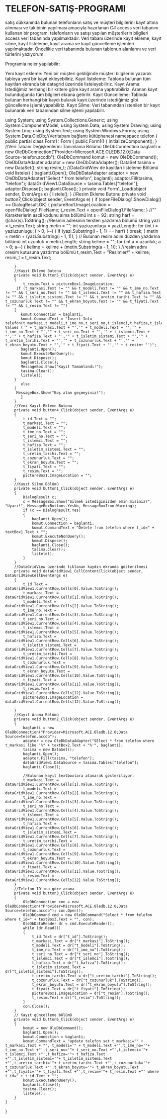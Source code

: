 # TELEFON-SATIŞ-PROGRAMI
satış dükkanında bulunan telefonların satış ve müşteri  bilgilerini kayıt altına alınması ve takibinin yapılması amacıyla hazırlanan C# access veri tabanını kullanan bir program.
telefonların ve satışı yapılan müşterilerin bilgileri access veri tabanında yapılmaktadır. Veri tabanı üzerinde kayıt ekleme, kayıt silme, kayıt listeleme, kayıt arama ve kayıt güncelleme işlemleri yapılmaktadır.
Öncelikle veri tabanında bulunan tablonun alanlarını ve veri türlerini yazıyorum.

Programla neler yapılabilir:

Yeni kayıt ekleme: Yeni bir müşteri geldiğinde müşteri bilgilerini yazarak tabloya yeni bir kayıt ekleyebiliriz.
Kayıt listeleme: Tabloda bulunan tüm kayıtları ekranda bir datagrid üzerinde listeleyebiliriz.
Kayıt Arama: İstediğimiz herhangi bir kritere göre kayıt arama yaptırabiliriz. Aranan kayıt bulunduğunda tüm bilgileri ekrana getirilir.
Kayıt Güncelleme: Tabloda bulunan herhangi bir kaydı bularak kayıt üzerinde istediğimiz gibi güncelleme işlemi yapabiliriz.
Kayıt Silme: Veri tabanından istenilen bir kayıt bulunarak veri tabanından silme işlemi yapılabilir.

using System;
using System.Collections.Generic;
using System.ComponentModel;
using System.Data;
using System.Drawing;
using System.Linq;
using System.Text;
using System.Windows.Forms;
using System.Data.OleDb;//Veritabanı bağlantı kütüphanesi
namespace telefon
{
    public partial class Form1 : Form
    {
        public Form1()
        {
            InitializeComponent();
        }
        //Veri Tabanı Değişkenlerini Tanımlama Bölümü
        OleDbConnection baglanti = new OleDbConnection("Provider=Microsoft.ACE.OLEDB.12.0;Data Source=telefon.accdb");
        OleDbCommand komut = new OleDbCommand();
        OleDbDataAdapter adaptor = new OleDbDataAdapter();
        DataSet tasima = new DataSet();
        string resim_t;
        //DataGridWiev de kayıtları listeleme Bölümü
        void listele()
        {
            baglanti.Open();
            OleDbDataAdapter adaptor = new OleDbDataAdapter("Select * from telefon", baglanti);
            adaptor.Fill(tasima, "telefon");
            dataGridView1.DataSource = tasima.Tables["telefon"];
            adaptor.Dispose();
            baglanti.Close();
        }
        private void Form1_Load(object sender, EventArgs e)
        {
            listele();
        }
        //Resim Ekleme Butonu
        private void button7_Click(object sender, EventArgs e)
        {
            if (openFileDialog1.ShowDialog() == DialogResult.OK) 
            {
                pictureBox1.ImageLocation = openFileDialog1.FileName;
                t_resim.Text = openFileDialog1.FileName;
            }
            //"\" Karakterlerin ascii kodunu alma bölümü
            int s = 92;
            string harf = ((char)s).ToString();
            //Resmin adresinin tersten yazdırma bölümü
            string yazi = t_resim.Text; string metin = "";
            int yaziuzunlugu = yazi.Length;
            for (int i = yaziuzunlugu; i > 0; i--)
            {
                if (yazi.Substring(i - 1, 1) == harf)
                {
                    break;
                }
                metin = metin + (yazi.Substring(i - 1, 1));
            }
            // Bulunan resim adını düzden yazdırma bölümü
            int uzunluk = metin.Length; string kelime = "";
            for (int a = uzunluk; a > 0; a--)
            {
                kelime = kelime + (metin.Substring(a - 1, 1));
            }
            //resim adını oresim kutusuna yazdırma bölümü
            t_resim.Text = "Resimler/" + kelime;
            resim_t = t_resim.Text;
            
        }
        //Kayıt Ekleme Butonu
        private void button5_Click(object sender, EventArgs e)
        {
            t_resim.Text = pictureBox1.ImageLocation;
         if (t_markasi.Text != "" && t_modeli.Text != "" && t_ime_no.Text != "" && t_seri_no.Text != "" && t_islemci.Text != "" && t_hafiza.Text != "" && t_isletim_sistemi.Text != "" && t_uretim_tarihi.Text != "" && t_cozunurluk.Text != "" && t_ekran_boyutu.Text != "" && t_fiyati.Text != "" && t_resim.Text != "")
        {
           komut.Connection = baglanti;
           komut.CommandText = "Insert Into telefon(t_markasi,t_modeli,t_ime_no,t_seri_no,t_islemci,t_hafiza,t_isletim_sistemi,t_uretim_tarihi,t_cozunurluk,t_ekran_boyutu,t_fiyati,t_resim) Values ('" + t_markasi.Text + "','" + t_modeli.Text + "','" + t_ime_no.Text + "','" + t_seri_no.Text + "','" + t_islemci.Text + "','" + t_hafiza.Text + "','" + t_isletim_sistemi.Text + "','" + t_uretim_tarihi.Text + "','" + t_cozunurluk.Text + "','" + t_ekran_boyutu.Text + "','" + t_fiyati.Text + "','" + t_resim+ "')";
           baglanti.Open();
           komut.ExecuteNonQuery();
           komut.Dispose();
           baglanti.Close();
           MessageBox.Show("Kayıt Tamamlandı!");
           tasima.Clear();
           listele();
        }
           else
        {
         MessageBox.Show("Boş alan geçmeyiniz!");
           }
        }
        //Yeni Kayıt Ekleme Butonu
        private void button4_Click(object sender, EventArgs e)
        {
            t_id.Text = "";
            t_markasi.Text = "";
            t_modeli.Text = "";
            t_ime_no.Text = "";
            t_seri_no.Text = "";
            t_islemci.Text = "";
            t_hafiza.Text = "";
            t_isletim_sistemi.Text = "";
            t_uretim_tarihi.Text = "";
            t_cozunurluk.Text = "";
            t_ekran_boyutu.Text = "";
            t_fiyati.Text = "";
            t_resim.Text = "";
            pictureBox1.ImageLocation = "";
        }
        //Kayıt Silme Bölümü
        private void button1_Click(object sender, EventArgs e)
        {
            DialogResult c;
            c = MessageBox.Show("Silmek istediğinizden emin misiniz?", "Uyarı!", MessageBoxButtons.YesNo, MessageBoxIcon.Warning);
            if (c == DialogResult.Yes)
            {
                baglanti.Open();
                komut.Connection = baglanti;
                komut.CommandText = "Delete from telefon where t_id=" + textBox1.Text + "";
                komut.ExecuteNonQuery();
                komut.Dispose();
                baglanti.Close();
                tasima.Clear();
                listele();
            }
        }
        //DataGridView üzerinde tıklanan kaydın ekranda gösterilmesi
        private void dataGridView1_CellContentClick(object sender, DataGridViewCellEventArgs e)
        {
            t_id.Text = dataGridView1.CurrentRow.Cells[0].Value.ToString();
            t_markasi.Text = dataGridView1.CurrentRow.Cells[1].Value.ToString();
            t_modeli.Text = dataGridView1.CurrentRow.Cells[2].Value.ToString();
            t_ime_no.Text = dataGridView1.CurrentRow.Cells[3].Value.ToString();
            t_seri_no.Text = dataGridView1.CurrentRow.Cells[4].Value.ToString();
            t_islemci.Text = dataGridView1.CurrentRow.Cells[5].Value.ToString();
            t_hafiza.Text = dataGridView1.CurrentRow.Cells[6].Value.ToString();
            t_isletim_sistemi.Text = dataGridView1.CurrentRow.Cells[7].Value.ToString();
            t_uretim_tarihi.Text = dataGridView1.CurrentRow.Cells[8].Value.ToString();
            t_cozunurluk.Text = dataGridView1.CurrentRow.Cells[9].Value.ToString();
            t_ekran_boyutu.Text = dataGridView1.CurrentRow.Cells[10].Value.ToString();
            t_fiyati.Text = dataGridView1.CurrentRow.Cells[11].Value.ToString();
            t_resim.Text = dataGridView1.CurrentRow.Cells[12].Value.ToString();
            pictureBox1.ImageLocation = dataGridView1.CurrentRow.Cells[12].Value.ToString();
            
        }
        //Kayıt Arama Bölümü
        private void button2_Click(object sender, EventArgs e)
        {
            baglanti = new OleDbConnection("Provider=Microsoft.ACE.Oledb.12.0;Data Source=telefon.accdb");
            adaptor = new OleDbDataAdapter("SElect * from telefon where t_markasi like '%" + textBox2.Text + "%'", baglanti);
            tasima = new DataSet();
            baglanti.Open();
            adaptor.Fill(tasima, "telefon");
            dataGridView1.DataSource = tasima.Tables["telefon"];
            baglanti.Close();
            
            //Bulunan kayıt textboxlara atanarak gösteriliyor.
            t_markasi.Text = dataGridView1.CurrentRow.Cells[1].Value.ToString();
            t_modeli.Text = dataGridView1.CurrentRow.Cells[2].Value.ToString();
            t_ime_no.Text = dataGridView1.CurrentRow.Cells[3].Value.ToString();
            t_seri_no.Text = dataGridView1.CurrentRow.Cells[4].Value.ToString();
            t_islemci.Text = dataGridView1.CurrentRow.Cells[5].Value.ToString();
            t_hafiza.Text = dataGridView1.CurrentRow.Cells[6].Value.ToString();
            t_isletim_sistemi.Text = dataGridView1.CurrentRow.Cells[7].Value.ToString();
            t_uretim_tarihi.Text = dataGridView1.CurrentRow.Cells[8].Value.ToString();
            t_cozunurluk.Text = dataGridView1.CurrentRow.Cells[9].Value.ToString();
            t_ekran_boyutu.Text = dataGridView1.CurrentRow.Cells[10].Value.ToString();
            t_fiyati.Text = dataGridView1.CurrentRow.Cells[11].Value.ToString();
            t_resim.Text = dataGridView1.CurrentRow.Cells[12].Value.ToString();
        }
        //Telefon ID'ına göre arama
        private void button3_Click(object sender, EventArgs e)
        {
            OleDbConnection con = new OleDbConnection("Provider=Microsoft.ACE.Oledb.12.0;Data Source=telefon.accdb"); con.Open();
            OleDbCommand cmd = new OleDbCommand("Select * from telefon where t_id=" + textBox3.Text + "", con);
            OleDbDataReader dr = cmd.ExecuteReader();
            while (dr.Read())
            {
                t_id.Text = dr["t_id"].ToString();
                t_markasi.Text = dr["t_markasi"].ToString();
                t_modeli.Text = dr["t_modeli"].ToString();
                t_ime_no.Text = dr["t_ime_no"].ToString();
                t_seri_no.Text = dr["t_seri_no"].ToString();
                t_islemci.Text = dr["t_islemci"].ToString();
                t_hafiza.Text = dr["t_hafiza"].ToString();
                t_isletim_sistemi.Text = dr["t_isletim_sistemi"].ToString();
                t_uretim_tarihi.Text = dr["t_uretim_tarihi"].ToString();
                t_cozunurluk.Text = dr["t_cozunurluk"].ToString();
                t_ekran_boyutu.Text = dr["t_ekran_boyutu"].ToString();
                t_fiyati.Text = dr["t_fiyati"].ToString();
                pictureBox1.ImageLocation = dr["t_resim"].ToString();
                t_resim.Text = dr["t_resim"].ToString();
            }
            con.Close();
        }
        // Kayıt güncelleme bölümü
        private void button6_Click(object sender, EventArgs e)
        {
            komut = new OleDbCommand();
            baglanti.Open();
            komut.Connection = baglanti;
            komut.CommandText = "update telefon set t_markasi='" + t_markasi.Text + "', t_modeli='" + t_modeli.Text +"',t_ime_no='"+ t_ime_no.Text +"',t_seri_no='"+ t_seri_no.Text +"',t_islemci='"+ t_islemci.Text +"',t_hafiza='"+ t_hafiza.Text +"',t_isletim_sistemi='"+ t_isletim_sistemi.Text +"',t_uretim_tarihi='"+ t_uretim_tarihi.Text +"',t_cozunurluk='"+ t_cozunurluk.Text +"',t_ekran_boyutu='"+ t_ekran_boyutu.Text +"',t_fiyati='"+ t_fiyati.Text +"',t_resim='"+ t_resim.Text +"' where t_id=" + t_id.Text + "";
            komut.ExecuteNonQuery();
            baglanti.Close();
            tasima.Clear();
            listele();
        }
    }
}
